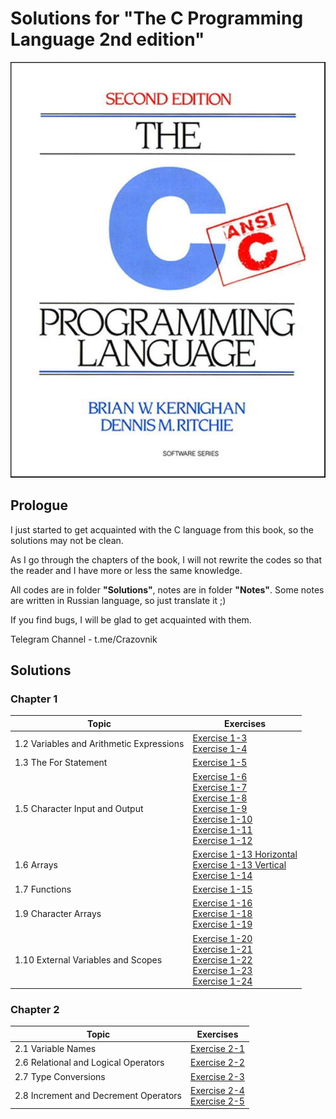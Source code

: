 # Solutions for  "The C Programming Language 2nd edition"

![book](Images/book.jpg)

## Prologue

I just started to get acquainted with the C language from this book, so the solutions may not be 
clean. 

As I go through the chapters of the book, I will not rewrite the codes so that the reader and I have more or less the same knowledge.

All codes are in folder **"Solutions"**, notes are in folder **"Notes"**. Some notes are written in Russian language, so just translate it ;)

If you find bugs, I will be glad to get acquainted with them.

Telegram Channel - t.me/Crazovnik


## Solutions

### Chapter 1

| Topic                                    | Exercises                                                                                                                                                                                                                                                                                                                                          |
| ---------------------------------------- | -------------------------------------------------------------------------------------------------------------------------------------------------------------------------------------------------------------------------------------------------------------------------------------------------------------------------------------------------- |
| 1.2 Variables and Arithmetic Expressions | [Exercise 1-3](/Solutions/Chapter%201/1.3.c)<br>[Exercise 1-4](/Solutions/Chapter%201/1.4.c)                                                                                                                                                                                                                                                       |
| 1.3 The For Statement                    | [Exercise 1-5](/Solutions/Chapter%201/1.5.c)                                                                                                                                                                                                                                                                                                       |
| 1.5 Character Input and Output           | [Exercise 1-6](/Solutions/Chapter%201/1.6.c)<br>[Exercise 1-7](/Solutions/Chapter%201/1.7.c)<br>[Exercise 1-8](/Solutions/Chapter%201/1.8.c)<br>[Exercise 1-9](/Solutions/Chapter%201/1.9.c)<br>[Exercise 1-10](/Solutions/Chapter%201/1.10.c)<br>[Exercise 1-11](/Solutions/Chapter%201/1.11.c)<br>[Exercise 1-12](/Solutions/Chapter%201/1.12.c) |
| 1.6 Arrays                               | [Exercise 1-13 Horizontal](/Solutions/Chapter%201/1.13.h.c)<br>[Exercise 1-13 Vertical](/Solutions/Chapter%201/1.13.v.c)<br>[Exercise 1-14](/Solutions/Chapter%201/1.14.c)                                                                                                                                                                         |
| 1.7 Functions                            | [Exercise 1-15](/Solutions/Chapter%201/1.15.c)                                                                                                                                                                                                                                                                                                     |
| 1.9 Character Arrays                     | [Exercise 1-16](/Solutions/Chapter%201/1.16.c)<br>[Exercise 1-18](/Solutions/Chapter%201/1.18.c)<br>[Exercise 1-19](/Solutions/Chapter%201/1.19.c)                                                                                                                                                                                                 |
| 1.10 External Variables and Scopes       | [Exercise 1-20](/Solutions/Chapter%201/1.20.c)<br>[Exercise 1-21](/Solutions/Chapter%201/1.21.c)<br>[Exercise 1-22](/Solutions/Chapter%201/1.22.c)<br>[Exercise 1-23](/Solutions/Chapter%201/1.23.c)<br>[Exercise 1-24](/Solutions/Chapter%201/1.24.c)                                                                                             |
### Chapter 2

| Topic                                | Exercises                                      |
| ------------------------------------ | ---------------------------------------------- |
| 2.1 Variable Names                   | [Exercise 2-1](/Solutions/Chapter%202/2.1.c)   |
| 2.6 Relational and Logical Operators | [Exercise 2-2](/Solutions/Chapter%202/2.2.c)   |
| 2.7 Type Conversions                 | [Exercise 2-3](/Solutions/Chapter%202/2.3.c)   |
| 2.8 Increment and Decrement Operators | [Exercise 2-4](/Solutions/Chapter%202/2.4.c) <br> [Exercise 2-5](/Solutions/Chapter%202/2.5.c)   |
